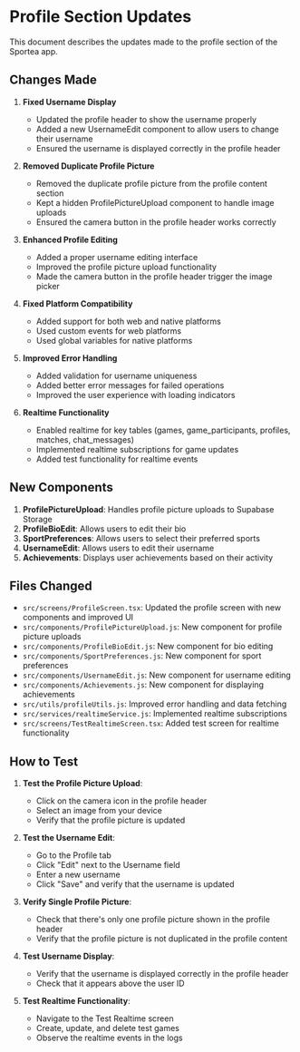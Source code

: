 # Profile Section Updates

This document describes the updates made to the profile section of the Sportea app.

## Changes Made

1. **Fixed Username Display**
   - Updated the profile header to show the username properly
   - Added a new UsernameEdit component to allow users to change their username
   - Ensured the username is displayed correctly in the profile header

2. **Removed Duplicate Profile Picture**
   - Removed the duplicate profile picture from the profile content section
   - Kept a hidden ProfilePictureUpload component to handle image uploads
   - Ensured the camera button in the profile header works correctly

3. **Enhanced Profile Editing**
   - Added a proper username editing interface
   - Improved the profile picture upload functionality
   - Made the camera button in the profile header trigger the image picker

4. **Fixed Platform Compatibility**
   - Added support for both web and native platforms
   - Used custom events for web platforms
   - Used global variables for native platforms

5. **Improved Error Handling**
   - Added validation for username uniqueness
   - Added better error messages for failed operations
   - Improved the user experience with loading indicators

6. **Realtime Functionality**
   - Enabled realtime for key tables (games, game_participants, profiles, matches, chat_messages)
   - Implemented realtime subscriptions for game updates
   - Added test functionality for realtime events

## New Components

1. **ProfilePictureUpload**: Handles profile picture uploads to Supabase Storage
2. **ProfileBioEdit**: Allows users to edit their bio
3. **SportPreferences**: Allows users to select their preferred sports
4. **UsernameEdit**: Allows users to edit their username
5. **Achievements**: Displays user achievements based on their activity

## Files Changed

- `src/screens/ProfileScreen.tsx`: Updated the profile screen with new components and improved UI
- `src/components/ProfilePictureUpload.js`: New component for profile picture uploads
- `src/components/ProfileBioEdit.js`: New component for bio editing
- `src/components/SportPreferences.js`: New component for sport preferences
- `src/components/UsernameEdit.js`: New component for username editing
- `src/components/Achievements.js`: New component for displaying achievements
- `src/utils/profileUtils.js`: Improved error handling and data fetching
- `src/services/realtimeService.js`: Implemented realtime subscriptions
- `src/screens/TestRealtimeScreen.tsx`: Added test screen for realtime functionality

## How to Test

1. **Test the Profile Picture Upload**:
   - Click on the camera icon in the profile header
   - Select an image from your device
   - Verify that the profile picture is updated

2. **Test the Username Edit**:
   - Go to the Profile tab
   - Click "Edit" next to the Username field
   - Enter a new username
   - Click "Save" and verify that the username is updated

3. **Verify Single Profile Picture**:
   - Check that there's only one profile picture shown in the profile header
   - Verify that the profile picture is not duplicated in the profile content

4. **Test Username Display**:
   - Verify that the username is displayed correctly in the profile header
   - Check that it appears above the user ID

5. **Test Realtime Functionality**:
   - Navigate to the Test Realtime screen
   - Create, update, and delete test games
   - Observe the realtime events in the logs
